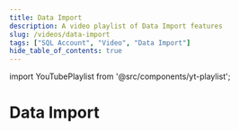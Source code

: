```yaml
---
title: Data Import
description: A video playlist of Data Import features
slug: /videos/data-import
tags: ["SQL Account", "Video", "Data Import"]
hide_table_of_contents: true
---
```


import YouTubePlaylist from '@src/components/yt-playlist';

# Data Import

<YouTubePlaylist playlistId="PLudOzz78YHQJo8B3f_mpN8X23uaKz4NqR"/>